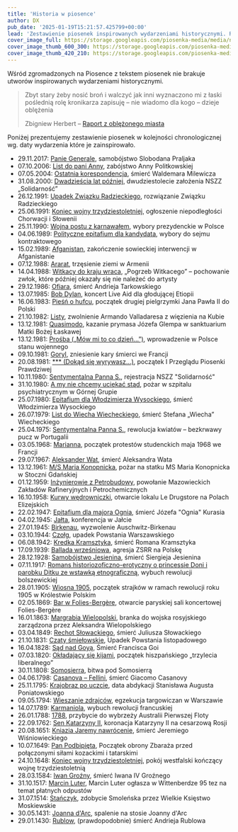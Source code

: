 ```yaml
---
title: 'Historia w piosence'
author: DX
pub_date: '2025-01-19T15:21:57.425799+00:00'
lead: 'Zestawienie piosenek inspirowanych wydarzeniami historycznymi. Rewolucje, protesty, bitwy, deklaracje, wzloty i upadki; widziane przez szkiełko piosenki literackiej.'
cover_image_full: https://storage.googleapis.com/piosenka-media/media/notes/stanczyk_1.jpg
cover_image_thumb_600_300: https://storage.googleapis.com/piosenka-media/media/notes/stanczyk_1.jpg.0x300_q85_upscale.jpg
cover_image_thumb_420_210: https://storage.googleapis.com/piosenka-media/media/notes/stanczyk_1.jpg.0x300_q85_upscale.jpg
---
```


Wśród zgromadzonych na Piosence z tekstem piosenek nie brakuje utworów inspirowanych wydarzeniami historycznymi.

> Zbyt stary żeby nosić broń i walczyć jak inni
> wyznaczono mi z łaski poślednią rolę kronikarza
> zapisuję – nie wiadomo dla kogo – dzieje oblężenia
>
> Zbigniew Herbert – [Raport z oblężonego miasta](/opracowanie/przemyslaw-gintrowski-raport-z-oblezonego-miasta/)

Poniżej prezentujemy zestawienie piosenek w kolejności chronologicznej wg. daty wydarzenia które je zainspirowało.

 - 29.11.2017: [Panie Generale](/opracowanie/michal-kaczmarczyk-panie-generale/), samobójstwo Slobodana Praljaka
 - 07.10.2006: [List do pani Anny](/opracowanie/przemyslaw-bogusz-list-do-pani-anny/), zabójstwo Anny Politkowskiej
 - 07.05.2004: [Ostatnia korespondencja](/opracowanie/przemyslaw-bogusz-ostatnia-korespondencja/), śmierć Waldemara Milewicza
 - 31.08.2000: [Dwadzieścia lat później](/opracowanie/jacek-kaczmarski-dwadziescia-lat-pozniej/), dwudziestolecie założenia NSZZ „Solidarność”
 - 26.12.1991: [Upadek Związku Radzieckiego](/opracowanie/jacek-kaczmarski-upadek-zwiazku-radzieckiego/), rozwiązanie Związku Radzieckiego
 - 25.06.1991: [Koniec wojny trzydziestoletniej](/opracowanie/jacek-kaczmarski-koniec-wojny-trzydziestoletniej/), ogłoszenie niepodległości Chorwacji i Słowenii
 - 25.11.1990: [Wojna postu z karnawałem](/opracowanie/jacek-kaczmarski-wojna-postu-z-karnawalem/), wybory prezydenckie w Polsce
 - 04.06.1989: [Polityczne epitafium dla kandydata](/opracowanie/jacek-kaczmarski-polityczne-epitafium-dla-kandydata/), wybory do sejmu kontraktowego
 - 15.02.1989: [Afganistan](/opracowanie/jacek-kaczmarski-afganistan/), zakończenie sowieckiej interwencji w Afganistanie
 - 07.12.1988: [Ararat](/opracowanie/jacek-kaczmarski-ararat/), trzęsienie ziemi w Armenii
 - 14.04.1988: [Witkacy do kraju wraca](/opracowanie/jacek-kaczmarski-witkacy-do-kraju-wraca/), „Pogrzeb Witkacego” – pochowanie zwłok, które później okazały się nie należeć do artysty
 - 29.12.1986: [Ofiara](/opracowanie/jacek-kaczmarski-ofiara/), śmierć Andrieja Tarkowskiego
 - 13.07.1985: [Bob Dylan](/opracowanie/jacek-kaczmarski-bob-dylan/), koncert Live Aid dla głodującej Etiopii
 - 16.06.1983: [Pieśń o hufcu](/opracowanie/jacek-kaczmarski-piesn-o-hufcu/), początek drugiej pielgrzymki Jana Pawła II do Polski
 - 21.10.1982: [Listy](/opracowanie/jacek-kaczmarski-listy/), zwolnienie Armando Valladaresa z więzienia na Kubie
 - 13.12.1981: [Quasimodo](/opracowanie/jacek-kaczmarski-quasimodo/), kazanie prymasa Józefa Glempa w sanktuarium Matki Bożej Łaskawej
 - 13.12.1981: [Prośba („Mów mi to co dzień...”)](/opracowanie/jacek-kaczmarski-prosba-mow-mi-to-co-dzien/), wprowadzenie w Polsce stanu wojennego
 - 09.10.1981: [Goryl](/opracowanie/georges-brassens-goryl/), zniesienie kary śmierci we Francji
 - 20.08.1981: [*** (Dokąd się wyrywasz...)](/opracowanie/przemyslaw-gintrowski-dokad-sie-wyrywasz/), początek I Przeglądu Piosenki Prawdziwej
 - 10.11.1980: [Sentymentalna Panna S.](/opracowanie/jan-krzysztof-kelus-sentymentalna-panna-s/), rejestracja NSZZ "Solidarność"
 - 31.10.1980: [A my nie chcemy uciekać stąd](/opracowanie/jacek-kaczmarski-a-my-nie-chcemy-uciekac-stad/), pożar w szpitalu psychiatrycznym w Górnej Grupie
 - 25.07.1980: [Epitafium dla Włodzimierza Wysockiego](/opracowanie/jacek-kaczmarski-epitafium-dla-wlodzimierza-wysockiego/), śmierć Włodzimierza Wysockiego
 - 26.07.1979: [List do Wiecha Wiecheckiego](/opracowanie/leszek-czajkowski-list-do-wiecha-wiecheckiego/), śmierć Stefana „Wiecha” Wiecheckiego
 - 25.04.1975: [Sentymentalna Panna S.](/opracowanie/jan-krzysztof-kelus-sentymentalna-panna-s/), rewolucja kwiatów – bezkrwawy pucz w Portugalii
 - 03.05.1968: [Marianna](/opracowanie/stanislaw-staszewski-marianna/), początek protestów studenckich maja 1968 we Francji
 - 29.07.1967: [Aleksander Wat](/opracowanie/jacek-kaczmarski-aleksander-wat/), śmierć Aleksandra Wata
 - 13.12.1961: [M/S Maria Konopnicka](/opracowanie/jacek-kaczmarski-ms-maria-konopnicka/), pożar na statku MS Maria Konopnicka w Stoczni Gdańskiej
 - 01.12.1959: [Inżynierowie z Petrobudowy](/opracowanie/stanislaw-staszewski-inzynierowie-z-petrobudowy/), powołanie Mazowieckich Zakładów Rafineryjnych i Petrochemicznych
 - 16.10.1958: [Kurwy wędrowniczki](/opracowanie/stanislaw-staszewski-kurwy-wedrowniczki/), otwarcie lokalu Le Drugstore na Polach Elizejskich
 - 22.02.1947: [Epitafium dla majora Ognia](/opracowanie/andrzej-kolakowski-epitafium-dla-majora-ognia/), śmierć Józefa "Ognia" Kurasia
 - 04.02.1945: [Jałta](/opracowanie/jacek-kaczmarski-jalta/), konferencja w Jałcie
 - 27.01.1945: [Birkenau](/opracowanie/jacek-kaczmarski-birkenau/), wyzwolenie Auschwitz-Birkenau
 - 03.10.1944: [Czołg](/opracowanie/jacek-kaczmarski-czolg/), upadek Powstania Warszawskiego
 - 06.08.1942: [Kredka Kramsztyka](/opracowanie/jacek-kaczmarski-kredka-kramsztyka/), śmierć Romana Kramsztyka
 - 17.09.1939: [Ballada wrześniowa](/opracowanie/jacek-kaczmarski-ballada-wrzesniowa/), agresja ZSRR na Polskę
 - 28.12.1928: [Samobójstwo Jesienina](/opracowanie/jacek-kaczmarski-samobojstwo-jesienina/), śmierć Siergieja Jesienina
 - 07.11.1917: [Romans historiozoficzno-erotyczny o princessie Doni i parobku Ditku ze wstawką etnograficzną](/opracowanie/jacek-kaczmarski-romans-historiozoficzno-erotyczny-o-princessie-doni-i-parobku-ditku-ze-wstawka-etnograficzna/), wybuch rewolucji bolszewickiej
 - 28.01.1905: [Wiosna 1905](/opracowanie/jacek-kaczmarski-wiosna-1905/), początek strajków w ramach rewolucji roku 1905 w Królestwie Polskim
 - 02.05.1869: [Bar w Folies-Bergère](/opracowanie/jacek-kaczmarski-bar-folies-bergere/), otwarcie paryskiej sali koncertowej Folies-Bergère
 - 16.01.1863: [Margrabia Wielopolski](/opracowanie/przemyslaw-gintrowski-margrabia-wielopolski/), branka do wojska rosyjskiego zarządzona przez Aleksandra Wielopolskiego
 - 03.04.1849: [Rechot Słowackiego](/opracowanie/jacek-kaczmarski-rechot-slowackiego/), śmierć Juliusza Słowackiego
 - 21.10.1831: [Czaty śmiełowskie](/opracowanie/jacek-kaczmarski-czaty-smielowskie/), Upadek Powstania listopadowego
 - 16.04.1828: [Sąd nad Goyą](/opracowanie/jacek-kaczmarski-sad-nad-goya/), Śmierć Francisca Goi
 - 07.03.1820: [Okładający się kijami](/opracowanie/jacek-kaczmarski-okladajacy-sie-kijami/), początek hiszpańskiego „trzylecia liberalnego”
 - 30.11.1808: [Somosierra](/opracowanie/jacek-kaczmarski-somosierra/), bitwa pod Somosierrą
 - 04.06.1798: [Casanova – Fellini](/opracowanie/jacek-kaczmarski-casanova-fellini/), śmierć Giacomo Casanovy
 - 25.11.1795: [Krajobraz po uczcie](/opracowanie/jacek-kaczmarski-krajobraz-po-uczcie/), data abdykacji Stanisława Augusta Poniatowskiego
 - 09.05.1794: [Wieszanie zdrajców](/opracowanie/jacek-kaczmarski-wieszanie-zdrajcow/), egzekucja targowiczan w Warszawie
 - 14.07.1789: [Karmaniola](/opracowanie/jacek-kaczmarski-karmaniola/), wybuch rewolucji francuskiej
 - 26.01.1788: [1788](/opracowanie/jacek-kaczmarski-1788/), przybycie do wybrzeży Australii Pierwszej Floty
 - 22.09.1762: [Sen Katarzyny II](/opracowanie/jacek-kaczmarski-sen-katarzyny-ii/), koronacja Katarzyny II na cesarzową Rosji
 - 20.08.1651: [Kniazia Jaremy nawrócenie](/opracowanie/jacek-kaczmarski-kniazia-jaremy-nawrocenie/), śmierć Jeremiego Wiśniowieckiego
 - 10.07.1649: [Pan Podbipięta](/opracowanie/jacek-kaczmarski-pan-podbipieta/), Początek obrony Zbaraża przed połączonymi siłami kozackimi i tatarskimi
 - 24.10.1648: [Koniec wojny trzydziestoletniej](/opracowanie/jacek-kaczmarski-koniec-wojny-trzydziestoletniej/), pokój westfalski kończący wojnę trzydziestoletnią
 - 28.03.1584: [Iwan Groźny](/opracowanie/przemyslaw-gintrowski-iwan-grozny/), śmierć Iwana IV Groźnego
 - 31.10.1517: [Marcin Luter](/opracowanie/jacek-kaczmarski-marcin-luter/), Marcin Luter ogłasza w Wittenberdze 95 tez na temat płatnych odpustów
 - 31.07.1514: [Stańczyk](/opracowanie/jacek-kaczmarski-stanczyk/), zdobycie Smoleńska przez Wielkie Księstwo Moskiewskie
 - 30.05.1431: [Joanna d'Arc](/opracowanie/jacek-kaczmarski-joanna-darc/), spalenie na stosie Joanny d'Arc
 - 29.01.1430: [Rublow](/opracowanie/jacek-kaczmarski-rublow/), (prawdopodobnie) śmierć Andrieja Rublowa